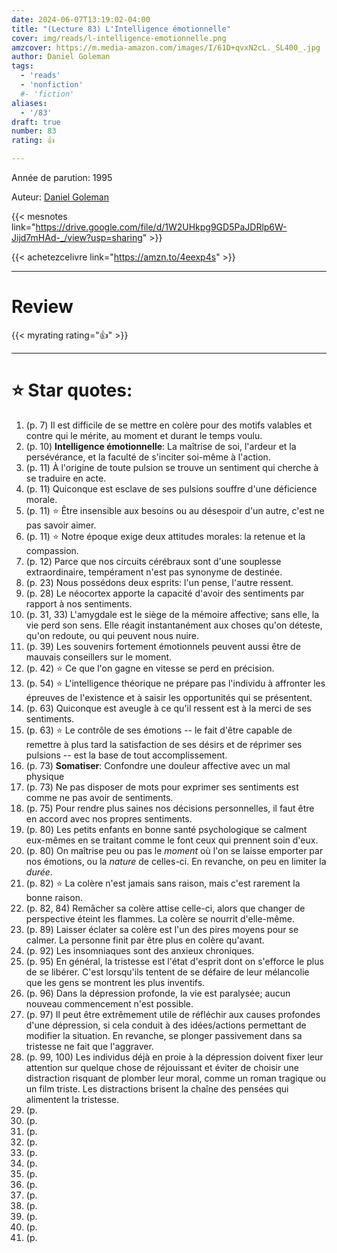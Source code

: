 ```yaml
---
date: 2024-06-07T13:19:02-04:00
title: "(Lecture 83) L'Intelligence émotionnelle"
cover: img/reads/l-intelligence-emotionnelle.png
amzcover: https://m.media-amazon.com/images/I/61D+qvxN2cL._SL400_.jpg
author: Daniel Goleman
tags:
  - 'reads'
  - 'nonfiction'
  #- 'fiction'
aliases:
  - '/83'
draft: true
number: 83
rating: 👍

---
```


Année de parution: 1995

Auteur: [Daniel Goleman](https://www.danielgoleman.info/)

{{< mesnotes link="https://drive.google.com/file/d/1W2UHkpg9GD5PaJDRlp6W-Jijd7mHAd-_/view?usp=sharing" >}}

{{< achetezcelivre link="https://amzn.to/4eexp4s" >}}

---

# Review

{{< myrating rating="👍" >}}

---

# :star: Star quotes:

1. (p. 7) Il est difficile de se mettre en colère pour des motifs
   valables et contre qui le mérite, au moment et durant le temps voulu.
1. (p. 10) **Intelligence émotionnelle**: La maîtrise de soi, l'ardeur
   et la persévérance, et la faculté de s'inciter soi-même à l'action.
1. (p. 11) À l'origine de toute pulsion se trouve un sentiment qui
   cherche à se traduire en acte.
1. (p. 11) Quiconque est esclave de ses pulsions souffre d'une
   déficience morale.
1. (p. 11) :star: Être insensible aux besoins ou au désespoir d'un
   autre, c'est ne pas savoir aimer.
1. (p. 11) :star: Notre époque exige deux attitudes morales: la retenue
   et la compassion.
1. (p. 12) Parce que nos circuits cérébraux sont d'une souplesse
   extraordinaire, tempérament n'est pas synonyme de destinée.
1. (p. 23) Nous possédons deux esprits: l'un pense, l'autre ressent.
1. (p. 28) Le néocortex apporte la capacité d'avoir des sentiments par
   rapport à nos sentiments.
1. (p. 31, 33) L'amygdale est le siège de la mémoire affective; sans
   elle, la vie perd son sens. Elle réagit instantanément aux choses
   qu'on déteste, qu'on redoute, ou qui peuvent nous nuire.
1. (p. 39) Les souvenirs fortement émotionnels peuvent aussi être de
   mauvais conseillers sur le moment.
1. (p. 42) :star: Ce que l'on gagne en vitesse se perd en précision.
1. (p. 54) :star: L'intelligence théorique ne prépare pas l'individu à
   affronter les épreuves de l'existence et à saisir les opportunités
   qui se présentent.
1. (p. 63) Quiconque est aveugle à ce qu'il ressent est à la merci de
   ses sentiments.
1. (p. 63) :star: Le contrôle de ses émotions -- le fait d'être capable
   de remettre à plus tard la satisfaction de ses désirs et de réprimer
   ses pulsions -- est la base de tout accomplissement.
1. (p. 73) **Somatiser**: Confondre une douleur affective avec un mal
   physique
1. (p. 73) Ne pas disposer de mots pour exprimer ses sentiments est
   comme ne pas avoir de sentiments.
1. (p. 75) Pour rendre plus saines nos décisions personnelles, il faut
   être en accord avec nos propres sentiments.
1. (p. 80) Les petits enfants en bonne santé psychologique se calment
   eux-mêmes en se traitant comme le font ceux qui prennent soin d'eux.
1. (p. 80) On maîtrise peu ou pas le *moment* où l'on se laisse emporter
   par nos émotions, ou la *nature* de celles-ci. En revanche, on peu en
   limiter la *durée*.
1. (p. 82) :star: La colère n'est jamais sans raison, mais c'est
   rarement la bonne raison.
1. (p. 82, 84) Remâcher sa colère attise celle-ci, alors que changer de
   perspective éteint les flammes. La colère se nourrit d'elle-même.
1. (p. 89) Laisser éclater sa colère est l'un des pires moyens pour se
   calmer. La personne finit par être plus en colère qu'avant.
1. (p. 92) Les insomniaques sont des anxieux chroniques.
1. (p. 95) En général, la tristesse est l'état d'esprit dont on
   s'efforce le plus de se libérer. C'est lorsqu'ils tentent de se
   défaire de leur mélancolie que les gens se montrent les plus
   inventifs.
1. (p. 96) Dans la dépression profonde, la vie est paralysée; aucun
   nouveau commencement n'est possible.
1. (p. 97) Il peut être extrêmement utile de réfléchir aux causes
   profondes d'une dépression, si cela conduit à des idées/actions
   permettant de modifier la situation. En revanche, se plonger
   passivement dans sa tristesse ne fait que l'aggraver.
1. (p. 99, 100) Les individus déjà en proie à la dépression doivent fixer
   leur attention sur quelque chose de réjouissant et éviter de choisir
   une distraction risquant de plomber leur moral, comme un roman
   tragique ou un film triste. Les distractions brisent la chaîne des
   pensées qui alimentent la tristesse.
1. (p. 
1. (p. 
1. (p. 
1. (p. 
1. (p. 
1. (p. 
1. (p. 
1. (p. 
1. (p. 
1. (p. 
1. (p. 
1. (p. 
1. (p. 
